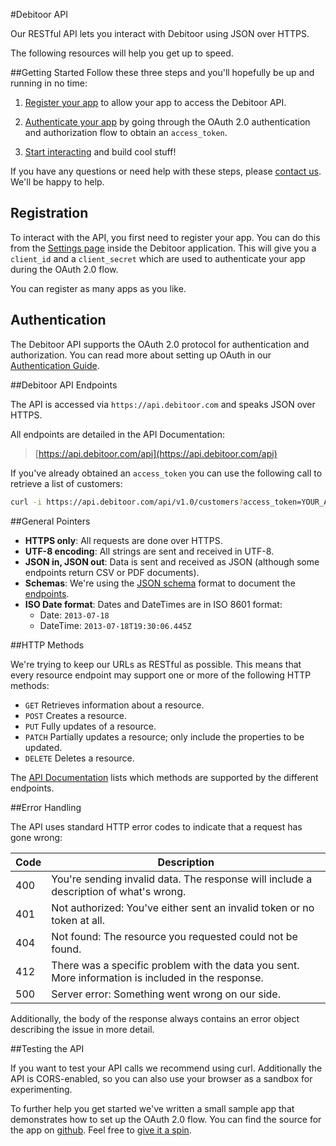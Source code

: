 #Debitoor API

Our RESTful API lets you interact with Debitoor using JSON over HTTPS.

The following resources will help you get up to speed.

##Getting Started
Follow these three steps and you'll hopefully be up and running in no time:

1. [Register your app](#registration) to allow your app to access the Debitoor API.

2. [Authenticate your app](#authentication) by going through the OAuth 2.0 authentication and authorization flow to obtain an `access_token`.

3. [Start interacting](#debitoor-api-endpoints) and build cool stuff!

If you have any questions or need help with these steps, please [contact us](mailto:techteam@debitoor.com). We'll be happy to help.

## Registration
To interact with the API, you first need to register your app. You can do this from the [Settings page](https://app.debitoor.com/account/settings) inside the Debitoor application. This will give you a `client_id` and a `client_secret` which are used to authenticate your app during the OAuth 2.0 flow.

You can register as many apps as you like.

## Authentication
The Debitoor API supports the OAuth 2.0 protocol for authentication and authorization. You can read more about setting up OAuth in our [Authentication Guide](https://github.com/e-conomic/debitoor-api/blob/master/pages/authentication.md).

##Debitoor API Endpoints

The API is accessed via `https://api.debitoor.com` and speaks JSON over HTTPS.

All endpoints are detailed in the API Documentation:

> [https://api.debitoor.com/api](https://api.debitoor.com/api)

If you've already obtained an `access_token` you can use the following call to retrieve a list of customers:

```sh
curl -i https://api.debitoor.com/api/v1.0/customers?access_token=YOUR_ACCESS_TOKEN
```

##General Pointers

- **HTTPS only**: All requests are done over HTTPS.
- **UTF-8 encoding**: All strings are sent and received in UTF-8.
- **JSON in, JSON out**: Data is sent and received as JSON (although some endpoints return CSV or PDF documents).
- **Schemas**: We're using the [JSON schema](http://json-schema.org/) format to document the [endpoints](https://api.debitoor.com/api).
- **ISO Date format**: Dates and DateTimes are in ISO 8601 format:
  - Date: `2013-07-18`
  - DateTime: `2013-07-18T19:30:06.445Z`

##HTTP Methods

We're trying to keep our URLs as RESTful as possible. This means that every resource endpoint may support one or more of the following HTTP methods:

- `GET` Retrieves information about a resource.
- `POST` Creates a resource.
- `PUT` Fully updates of a resource.
- `PATCH` Partially updates a resource; only include the properties to be updated.
- `DELETE` Deletes a resource.

The [API Documentation](https://api.debitoor.com/api) lists which methods are supported by the different endpoints.


##Error Handling

The API uses standard HTTP error codes to indicate that a request has gone wrong:

| Code | Description |
|------|-------------|
| 400  | You're sending invalid data. The response will include a description of what's wrong. |
| 401  | Not authorized: You've either sent an invalid token or no token at all. |
| 404  | Not found: The resource you requested could not be found. |
| 412  | There was a specific problem with the data you sent. More information is included in the response. |
| 500  | Server error: Something went wrong on our side. |

Additionally, the body of the response always contains an error object describing the issue in more detail.

##Testing the API

If you want to test your API calls we recommend using curl.
Additionally the API is CORS-enabled, so you can also use your browser as a sandbox for experimenting.

To further help you get started we've written a small sample app that demonstrates how to set up the OAuth 2.0 flow. You can find the source for the app on [github](https://github.com/e-conomic/debitoor-oauth-sample). Feel free to [give it a spin](https://s3-eu-west-1.amazonaws.com/debitoor-oauth-sample/index.html).
